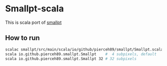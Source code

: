 # Smallpt-scala

This is scala port of [smallpt](http://www.kevinbeason.com/smallpt/)

## How to run
```bash
scalac smallpt/src/main/scala/io/github/pierceh89/smallpt/Smallpt.scala
scala io.github.pierceh89.smallpt.Smallpt    #  4 subpixels, default
scala io.github.pierceh89.smallpt.Smallpt 32 # 32 subpixels
```